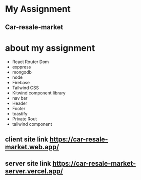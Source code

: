 # My Assignment
## Car-resale-market
# about my assignment

- React Router Dom
- exppress
- mongodb
- node
- Firebase
- Tailwind CSS
- Kitwind component library
-  nav bar
- Header
- Footer
- toastify
- Private Rout
- tailwind component

## client site link https://car-resale-market.web.app/
## server site link https://car-resale-market-server.vercel.app/